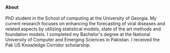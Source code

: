 #### About

PhD student in the School of computing at the University of Georgia. My current research focuses on enhancing the forecasting of viral diseases and related aspects by utilizing statistical models, state of the art methods and foundation models. I completed my Bachelor's degree at the National University of Computer and Emerging Sciences in Pakistan. I received the Pak US Knowledge Corridor scholarship.
